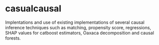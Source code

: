 # casualcausal
Implentations and use of existing implementations of several causal inference techniques such as matching, propensity score, regressions, SHAP values for catboost estimators,
Oaxaca decomposition and causal forests.
